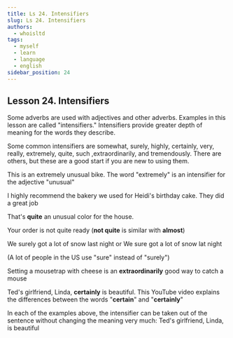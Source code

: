 ```yaml
---
title: Ls 24. Intensifiers
slug: Ls 24. Intensifiers
authors:
  - whoisltd
tags:
  - myself
  - learn
  - language
  - english
sidebar_position: 24
---
```


## Lesson 24. Intensifiers

Some adverbs are used with adjectives and other adverbs. Examples in this lesson are called "intensifiers." Intensifiers provide greater depth of meaning for the words they describe.

Some common intensifiers are somewhat, surely, highly, certainly, very, really, extremely, quite, such ,extraordinarily, and tremendously. There are others, but these are a good start if you are new to using them.

This is an extremely unusual bike.
The word "extremely" is an intensifier for the adjective "unusual"

I highly recommend the bakery we used for Heidi's birthday cake. They did a great job

That's **quite** an unusual color for the house.

Your order is not quite ready (**not quite** is similar with **almost**)

We surely got a lot of snow last night
or
We sure got a lot of snow lat night

(A lot of people in the US use "sure" instead of "surely")

Setting a mousetrap with cheese is an **extraordinarily** good way to catch a mouse

Ted's girlfriend, Linda, **certainly** is beautiful.
This YouTube video explains the differences between the words "**certain**" and "**certainly**"

In each of the examples above, the intensifier can be taken out of the sentence without changing the meaning very much:
Ted's girlfriend, Linda, is beautiful
